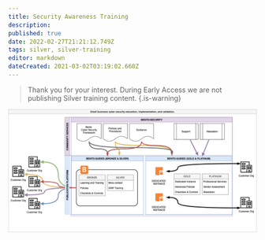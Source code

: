 ```yaml
---
title: Security Awareness Training
description: 
published: true
date: 2022-02-27T21:21:12.749Z
tags: silver, silver-training
editor: markdown
dateCreated: 2021-03-02T03:19:02.660Z
---
```


> Thank you for your interest. During Early Access we are not publishing Silver training content. 
{.is-warning}

![bentosecurityprojectdiagram_v4.png](/public/bentosecurityprojectdiagram_v4.png)